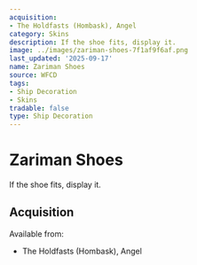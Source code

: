 ```yaml
---
acquisition:
- The Holdfasts (Hombask), Angel
category: Skins
description: If the shoe fits, display it.
image: ../images/zariman-shoes-7f1af9f6af.png
last_updated: '2025-09-17'
name: Zariman Shoes
source: WFCD
tags:
- Ship Decoration
- Skins
tradable: false
type: Ship Decoration
---
```


# Zariman Shoes

If the shoe fits, display it.

## Acquisition

Available from:
- The Holdfasts (Hombask), Angel

